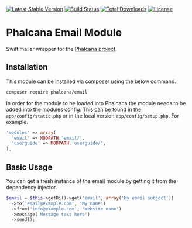 [![Latest Stable Version](https://poser.pugx.org/phalcana/email/v/stable)](https://packagist.org/packages/phalcana/email)
[![Build Status](https://travis-ci.org/braf/phalcana-email.svg?branch=master)](https://travis-ci.org/braf/phalcana-email)
[![Total Downloads](https://poser.pugx.org/phalcana/email/downloads)](https://packagist.org/packages/phalcana/email)
[![License](https://poser.pugx.org/phalcana/email/license)](https://packagist.org/packages/phalcana/email)

# Phalcana Email Module

Swift mailer wrapper for the [Phalcana project](http://github.com/braf/phalcana-project).

## Installation

This module can be installed via composer using the below command.

```bash
composer require phalcana/email
```

In order for the module to be loaded into Phalcana the module needs to be added into the modules config.
This can be found in the `app/config/static.php` or in the local version `app/config/setup.php`. For example.

```php
'modules' => array(
  'email' => MODPATH.'email/',
  'userguide' => MODPATH.'userguide/',
),
```


## Basic Usage

You can get a fresh instance of the email module by getting it from the dependency injector.

```php
$email = $this->getDi()->get('email', array('My email subject'))
  ->to('email@example.com', 'My name')
  ->from('info@example.com', 'Website name')
  ->message('Message text here')
  ->send();
```

